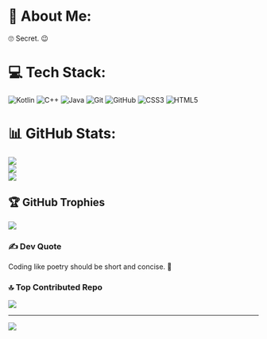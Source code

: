 # 💫 About Me:
🙄 Secret. 😉


# 💻 Tech Stack:
![Kotlin](https://img.shields.io/badge/kotlin-%237F52FF.svg?style=for-the-badge&logo=kotlin&logoColor=white) ![C++](https://img.shields.io/badge/c++-%2300599C.svg?style=for-the-badge&logo=c%2B%2B&logoColor=white) ![Java](https://img.shields.io/badge/java-%23ED8B00.svg?style=for-the-badge&logo=openjdk&logoColor=white) ![Git](https://img.shields.io/badge/git-%23F05033.svg?style=for-the-badge&logo=git&logoColor=white) ![GitHub](https://img.shields.io/badge/github-%23121011.svg?style=for-the-badge&logo=github&logoColor=white) ![CSS3](https://img.shields.io/badge/css3-%231572B6.svg?style=for-the-badge&logo=css3&logoColor=white) ![HTML5](https://img.shields.io/badge/html5-%23E34F26.svg?style=for-the-badge&logo=html5&logoColor=white)
# 📊 GitHub Stats:
![](https://github-readme-stats.vercel.app/api?username=muhammadazimxon&theme=vue-dark&hide_border=false&include_all_commits=true&count_private=true)<br/>
![](https://github-readme-streak-stats.herokuapp.com/?user=muhammadazimxon&theme=vue-dark&hide_border=false)<br/>
![](https://github-readme-stats.vercel.app/api/top-langs/?username=muhammadazimxon&theme=vue-dark&hide_border=false&include_all_commits=true&count_private=true&layout=compact)

## 🏆 GitHub Trophies
![](https://github-profile-trophy.vercel.app/?username=muhammadazimxon&theme=radical&no-frame=false&no-bg=false&margin-w=4)

### ✍️ Dev Quote
Coding like poetry should be short and concise. 💎

### 🔝 Top Contributed Repo
![](https://github-contributor-stats.vercel.app/api?username=muhammadazimxon&limit=5&theme=dark&combine_all_yearly_contributions=true)

---
[![](https://visitcount.itsvg.in/api?id=muhammadazimxon&icon=2&color=6)](https://visitcount.itsvg.in)
